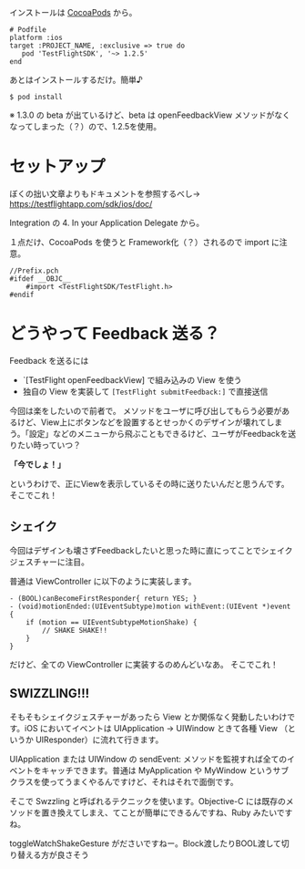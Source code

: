 インストールは [CocoaPods](http://cocoapods.org) から。

    # Podfile
    platform :ios
    target :PROJECT_NAME, :exclusive => true do
       pod 'TestFlightSDK', '~> 1.2.5'
    end


あとはインストールするだけ。簡単♪

    $ pod install

※ 1.3.0 の beta が出ているけど、beta は openFeedbackView メソッドがなくなってしまった（？）ので、1.2.5を使用。

# セットアップ
ぼくの拙い文章よりもドキュメントを参照するべし→ https://testflightapp.com/sdk/ios/doc/

Integration の 4. In your Application Delegate から。

１点だけ、CocoaPods を使うと Framework化（？）されるので import に注意。

    //Prefix.pch
    #ifdef __OBJC__
        #import <TestFlightSDK/TestFlight.h>
    #endif

# どうやって Feedback 送る？
Feedback を送るには

- `[TestFlight openFeedbackView] で組み込みの View を使う
- 独自の View を実装して `[TestFlight submitFeedback:]` で直接送信

今回は楽をしたいので前者で。
メソッドをユーザに呼び出してもらう必要があるけど、View上にボタンなどを設置するとせっかくのデザインが壊れてしまう。「設定」などのメニューから飛ぶこともできるけど、ユーザがFeedbackを送りたい時っていつ？

<strong>「今でしょ！」</strong>

というわけで、正にViewを表示しているその時に送りたいんだと思うんです。そこでこれ！

## シェイク
今回はデザインも壊さずFeedbackしたいと思った時に直にってことでシェイクジェスチャーに注目。

普通は ViewController に以下のように実装します。

    - (BOOL)canBecomeFirstResponder{ return YES; }
    - (void)motionEnded:(UIEventSubtype)motion withEvent:(UIEvent *)event
    {
        if (motion == UIEventSubtypeMotionShake) {
            // SHAKE SHAKE!!
        }
    }

だけど、全ての ViewController に実装するのめんどいなあ。
そこでこれ！

## SWIZZLING!!!

そもそもシェイクジェスチャーがあったら View とか関係なく発動したいわけです。iOS においてイベントは UIApplication -> UIWindow ときて各種 View （というか UIResponder）に流れて行きます。

UIApplication または UIWindow の sendEvent: メソッドを監視すれば全てのイベントをキャッチできます。普通は MyApplication や MyWindow というサブクラスを使ってうまくやるんですけど、それはそれで面倒です。

そこで Swzzling と呼ばれるテクニックを使います。Objective-C には既存のメソッドを置き換えてしまえ、てことが簡単にできるんですね、Ruby みたいですね。

<script type='text/javascript' src='https://gist.github.com/dictav/3877796.js?file=swizzling.m'></script>

toggleWatchShakeGesture がださいですねー。Block渡したりBOOL渡して切り替える方が良さそう
